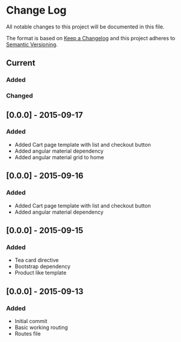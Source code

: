 # Change Log
All notable changes to this project will be documented in this file.

The format is based on [Keep a Changelog](http://keepachangelog.com/) 
and this project adheres to [Semantic Versioning](http://semver.org/).

## Current
### Added



### Changed

## [0.0.0] - 2015-09-17
### Added
- Added Cart page template with list and checkout button
- Added angular material dependency
- Added angular material grid to home


## [0.0.0] - 2015-09-16
### Added
- Added Cart page template with list and checkout button
- Added angular material dependency


## [0.0.0] - 2015-09-15
### Added
- Tea card directive
- Bootstrap dependency
- Product like template

## [0.0.0] - 2015-09-13
### Added
- Initial commit
- Basic working routing
- Routes file



